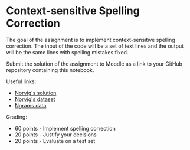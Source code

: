 # Context-sensitive Spelling Correction

The goal of the assignment is to implement context-sensitive spelling correction. The input of the code will be a set of text lines and the output will be the same lines with spelling mistakes fixed.

Submit the solution of the assignment to Moodle as a link to your GitHub repository containing this notebook.

Useful links:
- [Norvig's solution](https://norvig.com/spell-correct.html)
- [Norvig's dataset](https://norvig.com/big.txt)
- [Ngrams data](https://www.ngrams.info/download_coca.asp)

Grading:
- 60 points - Implement spelling correction
- 20 points - Justify your decisions
- 20 points - Evaluate on a test set
